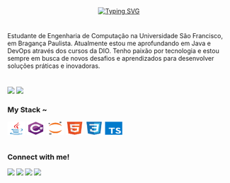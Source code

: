 <div align="center">
  <a href="https://git.io/typing-svg">
    <img src="https://readme-typing-svg.demolab.com?font=Fira+Code&weight=700&size=25&pause=1000&color=37B6A8&width=435&lines=Renan+Amc+-+Computer+engineer" alt="Typing SVG">
  </a>
</div>

#

<p align="left">
  Estudante de Engenharia de Computação na Universidade São Francisco, em Bragança Paulista.  
  Atualmente estou me aprofundando em Java e DevOps através dos cursos da DIO.  
  Tenho paixão por tecnologia e estou sempre em busca de novos desafios e aprendizados para desenvolver soluções práticas e inovadoras.
</p>

#

<img src="https://github-readme-stats.vercel.app/api?username=renan-amc&show_icons=true&theme=tokyonight" />

<img src="https://github-readme-stats.vercel.app/api/top-langs/?username=renan-amc&hide_progress=false&theme=tokyonight" />

<h3>My Stack ~</h3>
<div style="display: inline_block">
  <img align="center" alt="renan-amc" height="30" width="40" src="https://raw.githubusercontent.com/devicons/devicon/master/icons/java/java-original.svg">
  <img align="center" alt="renan-amc" height="30" width="40" src="https://raw.githubusercontent.com/devicons/devicon/master/icons/csharp/csharp-original.svg">
  <img align="center" alt="renan-amc" height="30" width="40" src="https://raw.githubusercontent.com/devicons/devicon/master/icons/jupyter/jupyter-original.svg">
  <img align="center" alt="renan-amc" height="30" width="40" src="https://raw.githubusercontent.com/devicons/devicon/master/icons/html5/html5-original.svg">
  <img align="center" alt="renan-amc" height="30" width="40" src="https://raw.githubusercontent.com/devicons/devicon/master/icons/css3/css3-original.svg">
  <img align="center" alt="renan-amc" height="30" width="40" src="https://raw.githubusercontent.com/devicons/devicon/master/icons/typescript/typescript-plain.svg">
</div>


<br>


<h3>Connect with me!</h3>

<div> 
  <a href="https://instagram.com/renanzi_nn/" target="_blank"><img src="https://img.shields.io/badge/-Instagram-%23E4405F?style=for-the-badge&logo=instagram&logoColor=white" target="_blank"></a>
 <a href="https://discord.gg/wYb95hE5" target="_blank"><img src="https://img.shields.io/badge/Discord-7289DA?style=for-the-badge&logo=discord&logoColor=white" target="_blank"></a> 
<a href = "mailto:renanmv10@hotmail.com"><img src="https://img.shields.io/badge/-Hotmail-%23333?style=for-the-badge&logo=gmail&logoColor=white" target="_blank"></a>
<a href="https://www.linkedin.com/in/renan-couto-307109237/" target="_blank"><img src="https://img.shields.io/badge/-LinkedIn-%230077B5?style=for-the-badge&logo=linkedin&logoColor=white" target="_blank"></a> 
</div>


